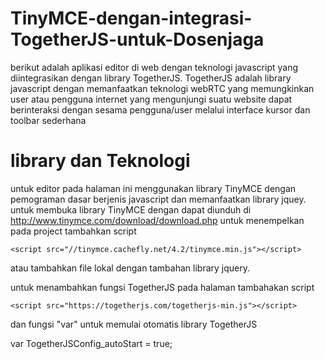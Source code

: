 # TinyMCE-dengan-integrasi-TogetherJS-untuk-Dosenjaga
berikut adalah aplikasi editor di web dengan teknologi javascript yang diintegrasikan dengan library TogetherJS. 
TogetherJS adalah library javascript dengan memanfaatkan teknologi webRTC yang memungkinkan user atau pengguna internet yang
mengunjungi suatu website dapat berinteraksi dengan sesama pengguna/user melalui interface kursor dan toolbar sederhana

# library dan Teknologi

untuk editor pada halaman ini menggunakan library TinyMCE dengan pemograman dasar berjenis javascript dan memanfaatkan library jquey.
untuk membuka library TinyMCE dengan dapat diunduh di
http://www.tinymce.com/download/download.php
untuk menempelkan pada project tambahkan script
```
<script src="//tinymce.cachefly.net/4.2/tinymce.min.js"></script>
```
atau tambahkan file lokal dengan tambahan library jquery.

untuk menambahkan fungsi TogetherJS pada halaman tambahakan script

```
<script src="https://togetherjs.com/togetherjs-min.js"></script>
```
dan fungsi "var" untuk memulai otomatis library TogetherJS

var TogetherJSConfig_autoStart = true;
